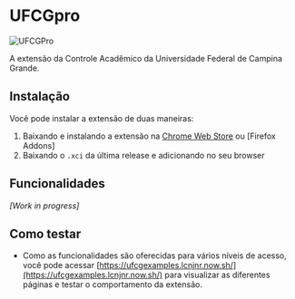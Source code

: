 # UFCGpro

![UFCGPro](https://i.imgur.com/LWfRmXb.png)

A extensão da Controle Acadêmico da Universidade Federal de Campina Grande.

## Instalação

Você pode instalar a extensão de duas maneiras:

1. Baixando e instalando a extensão na [Chrome Web Store]() ou [Firefox Addons]
2. Baixando o `.xci` da última release e adicionando no seu browser

## Funcionalidades

_[Work in progress]_

## Como testar

- Como as funcionalidades são oferecidas para vários níveis de acesso, você pode acessar [https://ufcgexamples.lcnjnr.now.sh/](https://ufcgexamples.lcnjnr.now.sh/) para visualizar as diferentes páginas e testar o comportamento da extensão.
